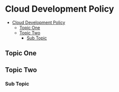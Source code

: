 # Cloud Development Policy

- [Cloud Development Policy](#cloud-development-policy)
  - [Topic One](#topic-one)
  - [Topic Two](#topic-two)
    - [Sub Topic](#sub-topic)

## Topic One

## Topic Two

### Sub Topic

